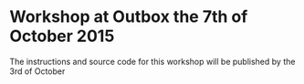 # Workshop at Outbox the 7th of October 2015

The instructions and source code for this workshop will be published by the 3rd of October
